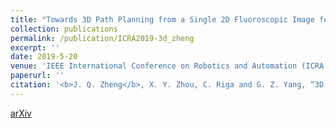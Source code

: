 ```yaml
---
title: "Towards 3D Path Planning from a Single 2D Fluoroscopic Image for Fenestrated Endovascular Aortic Repair"
collection: publications
permalink: /publication/ICRA2019-3d_zheng
excerpt: ''
date: 2019-5-20
venue: 'IEEE International Conference on Robotics and Automation (ICRA 2019)'
paperurl: ''
citation: '<b>J. Q. Zheng</b>, X. Y. Zhou, C. Riga and G. Z. Yang, “3D Path Planning from a Single 2D Fluoroscopic Image for Robot Assisted Fenestrated Endovascular Aortic Repair”, <i>arXiv preprint arXiv:1809.05955</i>, 2018.'
---
```

[arXiv](https://arxiv.org/pdf/1809.05955.pdf)
